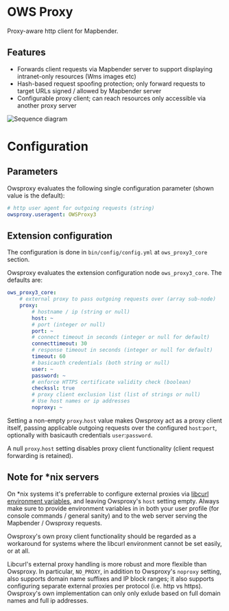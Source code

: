 # OWS Proxy
Proxy-aware http client for Mapbender.

## Features
* Forwards client requests via Mapbender server to support displaying intranet-only resources (Wms images etc)
* Hash-based request spoofing  protection; only forward requests to target URLs signed / allowed by Mapbender server
* Configurable proxy client; can reach resources only accessible via another proxy server 

![Sequence diagram](http://plantuml.com/plantuml/proxy?src=https://raw.githubusercontent.com/mapbender/mapbender/staging/3.3/src/OwsProxy3/communication.puml)

# Configuration

## Parameters
Owsproxy evaluates the following single configuration parameter (shown value is the default):
```yaml
# http user agent for outgoing requests (string)
owsproxy.useragent: OWSProxy3
```

## Extension configuration

The configuration is done in `bin/config/config.yml` at `ows_proxy3_core` section.

Owsproxy evaluates the extension configuration node `ows_proxy3_core`.
The defaults are:
```yaml
ows_proxy3_core:
    # external proxy to pass outgoing requests over (array sub-node)
    proxy:
        # hostname / ip (string or null)
        host: ~
        # port (integer or null)
        port: ~
        # connect timeout in seconds (integer or null for default)
        connecttimeout: 30
        # response timeout in seconds (integer or null for default)
        timeout: 60
        # basicauth credentials (both string or null)
        user: ~
        password: ~
        # enforce HTTPS certificate validity check (boolean)
        checkssl: true
        # proxy client exclusion list (list of strings or null)
        # Use host names or ip addresses
        noproxy: ~
```

Setting a non-empty `proxy`.`host` value makes Owsproxy act as a proxy client itself, passing
applicable outgoing requests over the configured `host`:`port`, optionally with basicauth credentials
`user`:`password`.

A null `proxy`.`host` setting disables proxy client functionality (client request forwarding is
retained).

## Note for *nix servers
On *nix systems it's preferrable to configure external proxies via [libcurl environment variables](https://curl.haxx.se/libcurl/c/libcurl-env.html),
and leaving Owsproxy's `host` setting empty.
Always make sure to provide environment variables in in both your user profile (for console commands / general sanity) and
to the web server serving the Mapbender / Owsproxy requests.

Owsproxy's own proxy client functionality should be regarded as a workaround
for systems where the libcurl environment cannot be set easily, or at all.

Libcurl's external proxy handling is more robust and more flexible
than Owsproxy. In particular, `NO_PROXY`, in addition to Owsproxy's `noproxy` setting, also supports domain
name suffixes and IP block ranges; it also supports configuring separate external proxies per protocol (i.e. http
vs https). Owsproxy's own implementation can only only exlude based on full domain names and full ip addresses.
